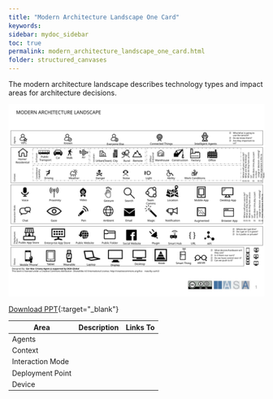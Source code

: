 ```yaml
---
title: "Modern Architecture Landscape One Card"
keywords: 
sidebar: mydoc_sidebar
toc: true
permalink: modern_architecture_landscape_one_card.html
folder: structured_canvases
---
```


The modern architecture landscape describes technology types and impact areas for architecture decisions.

![image001](media/modern_architecture_landscape_one_card001.svg)

[Download PPT](media/ppt/modern_architecture_landscape_one_card.ppt){:target="_blank"}

| Area | Description | Links To |
| --- | --- | --- |
| Agents |   |   |
| Context |   |   |
| Interaction Mode |   |   |
| Deployment Point |   |   |
| Device |   |   |


